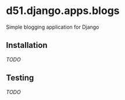 d51.django.apps.blogs
=====================
Simple blogging application for Django


Installation
------------
_TODO_


Testing
-------
_TODO_

